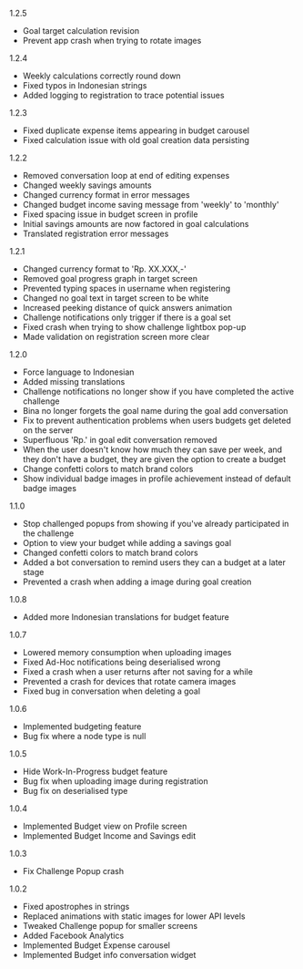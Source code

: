 
1.2.5

- Goal target calculation revision
- Prevent app crash when trying to rotate images

1.2.4

- Weekly calculations correctly round down
- Fixed typos in Indonesian strings
- Added logging to registration to trace potential issues

1.2.3

- Fixed duplicate expense items appearing in budget carousel
- Fixed calculation issue with old goal creation data persisting

1.2.2

- Removed conversation loop at end of editing expenses
- Changed weekly savings amounts
- Changed currency format in error messages
- Changed budget income saving message from 'weekly' to 'monthly'
- Fixed spacing issue in budget screen in profile
- Initial savings amounts are now factored in goal calculations
- Translated registration error messages

1.2.1

- Changed currency format to 'Rp. XX.XXX,-'
- Removed goal progress graph in target screen
- Prevented typing spaces in username when registering
- Changed no goal text in target screen to be white
- Increased peeking distance of quick answers animation
- Challenge notifications only trigger if there is a goal set
- Fixed crash when trying to show challenge lightbox pop-up
- Made validation on registration screen more clear

1.2.0

- Force language to Indonesian
- Added missing translations
- Challenge notifications no longer show if you have completed the active challenge
- Bina no longer forgets the goal name during the goal add conversation
- Fix to prevent authentication problems when users budgets get deleted on the server
- Superfluous 'Rp.' in goal edit conversation removed
- When the user doesn't know how much they can save per week, and they don't have a budget, they are given the option to create a budget
- Change confetti colors to match brand colors
- Show individual badge images in profile achievement instead of default badge images

1.1.0

- Stop challenged popups from showing if you've already participated in the challenge
- Option to view your budget while adding a savings  goal
- Changed confetti colors to match brand colors
- Added a bot conversation to remind users they can a budget at a later stage
- Prevented a crash when adding a image during goal creation

1.0.8

- Added more Indonesian translations for budget feature

1.0.7

- Lowered memory consumption when uploading images
- Fixed Ad-Hoc notifications being deserialised wrong
- Fixed a crash when a user returns after not saving for a while
- Prevented a crash for devices that rotate camera images
- Fixed bug in conversation when deleting a goal

1.0.6

- Implemented budgeting feature
- Bug fix where a node type is null

1.0.5

- Hide Work-In-Progress budget feature
- Bug fix when uploading image during registration
- Bug fix on deserialised type

1.0.4

- Implemented Budget view on Profile screen
- Implemented Budget Income and Savings edit

1.0.3

- Fix Challenge Popup crash

1.0.2

- Fixed apostrophes in strings
- Replaced animations with static images for lower API levels
- Tweaked Challenge popup for smaller screens
- Added Facebook Analytics
- Implemented Budget Expense carousel
- Implemented Budget info conversation widget
